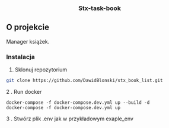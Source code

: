 <h3 align="center">Stx-task-book</h3>

## O projekcie
Manager książek.


### Instalacja

1. Sklonuj repozytorium
```sh
git clone https://github.com/DawidBlonski/stx_book_list.git
```
2 . Run docker
```
docker-compose -f docker-compose.dev.yml up --build -d
docker-compose -f docker-compose.dev.yml up

```
3 . Stwórz plik .env jak w przykładowym exaple_env





